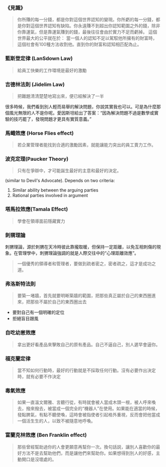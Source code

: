 ### 《見識》
> 你所賺的每一分錢，都是你對這個世界認知的變現。你所虧的每一分錢，都是你對這個世界認知有缺陷。你永遠賺不到超出你認知範圍之外的錢，除非你靠運氣，但是靠運氣賺到的錢，最後往往會由於實力不足而虧掉。
這個世界最大的公平就在於：
當一個人的認知不足以駕馭他所擁有的財富時，這個社會有100種方法收割他。直到你的財富和認知相匹配為止。

### 藍斯登定律 (LanSdown Law)

> 給員工快樂的工作環境是最好的激勵

### 吉德林法則 (Jidelim Law)
> 把難題清清楚楚地寫出來，便已經解決了一半

很多時候，我們看到別人輕而易舉的解決問題，你說其實我也可以。可是為什麼那個風光無限的人不是你呢。愛因斯坦給出了答案：“因為解決問題不過是數學或實驗的技巧罷了，發現問題才更具有實質意義。”

### 馬蠅效應 (Horse Flies effect)
> 若企業管理者能找到合適的激勵因素，就能讓能力突出的員工賣力工作。  
  
### 波克定理(Paucker Theory)
> 只有在爭辯中，才可能誕生最好的主意和最好的決定。  

(similar to Devil's Advocate). Depends on two criteria:
1. Similar ability between the arguing parties
2. Rational parties involved in argument

### 塔馬拉效應(Tamala Effect)
> 學會在領導面前隱藏實力

### 刺猬理論

刺猬理論，源於刺猬在天冷時彼此靠攏取暖，但保持一定距離，以免互相刺傷的現象。在管理學中，刺猬理論強調的就是人際交往中的“心理距離效應”。  
  
> 一個優秀的領導者和管理者，要做到疏者密之，密者疏之，這才是成功之道。  
  
### 弗洛斯特法則

> 要築一堵牆，首先就要明晰築牆的範圍，把那些真正屬於自己的東西圈進來，把那些不屬於自己的東西圈出去  
  
- 要對自己有一個明確的定位
- 拒絕盲目跟風

### 自吃幼崽效應

> 拿出更好看產品來擊敗自己的原有產品。自己不逼自己，別人遲早會逼你。

### 福克蘭定律

> 當不知如何行動時，最好的行動就是不採取任何行動。沒有必要作出決定時，就有必要不作決定  

### 毒氣效應

> 如果一直溫文爾雅、言聽行從，有時就會被人當成木頭一根，被人呼來喚去，撥來撥去，被當成一個完全的“機器人”在使用。如果能在適當的時候，發點脾氣，有點不聽使喚，這時會被指使者引起格外重視，反而會把他當成一個活生生的人，以致不被隨意地呼喚。  
  
### 富蘭克林效應 (Ben Franklin effect)
> 那些曾經幫助過你的人會更願意再幫你一次。換句話説，讓別人喜歡你的最好方法不是去幫助他們，而是讓他們來幫助你。如果想得到別人的好感，主動開口是沒壞處的。